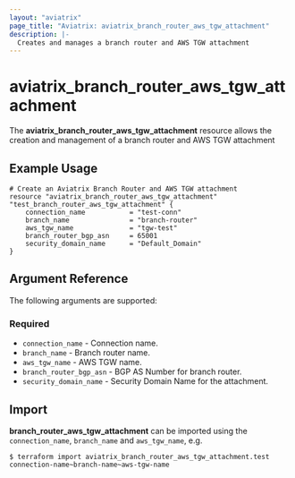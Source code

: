 ```yaml
---
layout: "aviatrix"
page_title: "Aviatrix: aviatrix_branch_router_aws_tgw_attachment"
description: |-
  Creates and manages a branch router and AWS TGW attachment
---
```


# aviatrix_branch_router_aws_tgw_attachment

The **aviatrix_branch_router_aws_tgw_attachment** resource allows the creation and management of a branch router and AWS TGW attachment

## Example Usage

```hcl
# Create an Aviatrix Branch Router and AWS TGW attachment
resource "aviatrix_branch_router_aws_tgw_attachment" "test_branch_router_aws_tgw_attachment" {
	connection_name           = "test-conn"
	branch_name               = "branch-router"
	aws_tgw_name              = "tgw-test"
	branch_router_bgp_asn     = 65001
	security_domain_name      = "Default_Domain"
}
```

## Argument Reference

The following arguments are supported:

### Required
* `connection_name` - Connection name.
* `branch_name` - Branch router name.
* `aws_tgw_name` - AWS TGW name.
* `branch_router_bgp_asn` - BGP AS Number for branch router.
* `security_domain_name` - Security Domain Name for the attachment.

## Import

**branch_router_aws_tgw_attachment** can be imported using the `connection_name`, `branch_name` and `aws_tgw_name`, e.g.

```
$ terraform import aviatrix_branch_router_aws_tgw_attachment.test connection-name~branch-name~aws-tgw-name
```
